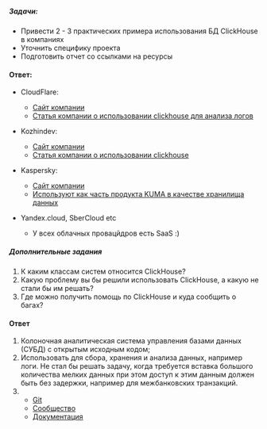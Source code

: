##### Задачи: 
- Привести 2 - 3 практических примера использования БД ClickHouse в компаниях
- Уточнить специфику проекта
- Подготовить отчет со ссылками на ресурсы

#### Ответ:
- CloudFlare:
  - [Сайт компании](https://cloudflare.com)
  - [Статья компании о использовании clickhouse для анализа логов](https://blog.cloudflare.com/log-analytics-using-clickhouse)

- Kozhindev:
  - [Сайт компании](https://kozhindev.com)
  - [Статья компании о использовании clickhouse](https://tproger.ru/articles/clickhouse-kak-obrabatyvat-big-data-v-800-raz-bystree)

- Kaspersky:
  - [Сайт компании](https://kaspersky.ru)
  - [Используют как часть продукта KUMA в качестве хранилища данных](https://www.anti-malware.ru/reviews/Kaspersky-Unified-Monitoring-and-Analysis-Platform#part3)

- Yandex.cloud, SberCloud etc
  - У всех облачных провацйдров есть SaaS :)


##### Дополнительные задания

1. К каким классам систем относится ClickHouse?
2. Какую проблему вы бы решили использовать ClickHouse, а какую не стали бы им решать?
3. Где можно получить помощь по ClickHouse и куда сообщить о багах?

#### Ответ

1. Колоночная аналитическая система управления базами данных (СУБД) с открытым исходным кодом;
2. Использовать для сбора, хранения и анализа данных, например логи. Не стал бы решать задачу, когда требуется вставка большого количества мелких данных при этом доступ к этим данным должен быть без задержки, например для  межбанковских транзакций.
3.  - [Git](https://github.com/ClickHouse)
    - [Сообщество](https://t.me/clickhouse_ru)
    - [Документация](https://clickhouse.com/docs)
